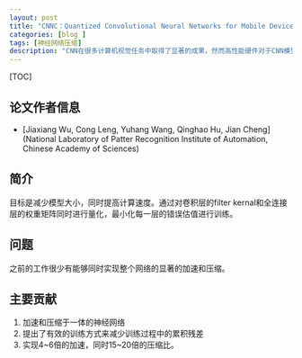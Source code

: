 ```yaml
---
layout: post
title: "CNNC：Quantized Convolutional Neural Networks for Mobile Devices"
categories: [blog ]
tags: [神经网络压缩]
description: "CNN在很多计算机视觉任务中取得了显著的成果，然而高性能硬件对于CNN模型来说不可或缺。因为CNN模型具有计算复杂繁琐，使得其拓展成为困难。"
---
```

[TOC]

## 论文作者信息

- [Jiaxiang Wu, Cong Leng, Yuhang Wang, Qinghao Hu, Jian Cheng](National Laboratory of Patter Recognition Institute of Automation, Chinese Academy of Sciences)

## 简介

目标是减少模型大小，同时提高计算速度。通过对卷积层的filter kernal和全连接层的权重矩阵同时进行量化，最小化每一层的错误估值进行训练。

## 问题

之前的工作很少有能够同时实现整个网络的显著的加速和压缩。

## 主要贡献
1. 加速和压缩于一体的神经网络
2. 提出了有效的训练方式来减少训练过程中的累积残差
3. 实现4~6倍的加速，同时15~20倍的压缩比。